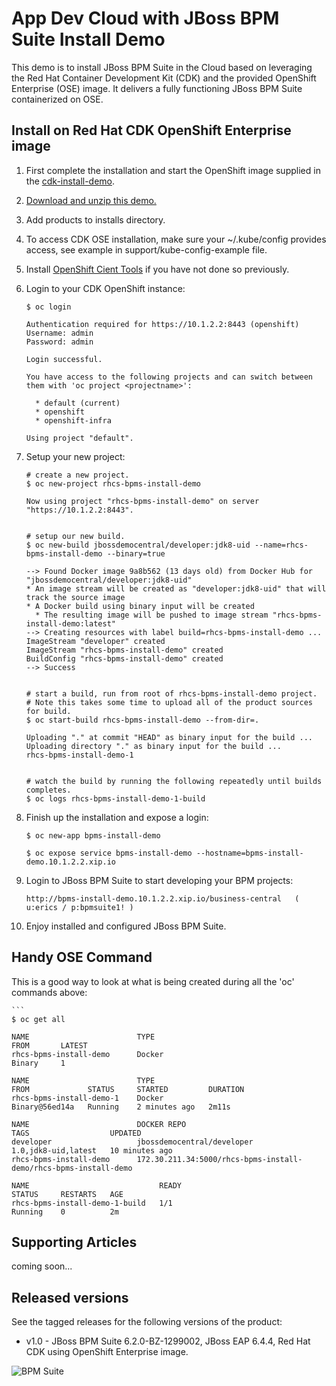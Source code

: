 App Dev Cloud with JBoss BPM Suite Install Demo 
===============================================
This demo is to install JBoss BPM Suite in the Cloud based on leveraging the Red Hat 
Container Development Kit (CDK) and the provided OpenShift Enterprise (OSE) image. 
It delivers a fully functioning JBoss BPM Suite containerized on OSE.


Install on Red Hat CDK OpenShift Enterprise image
-------------------------------------------------
1. First complete the installation and start the OpenShift image supplied in the [cdk-install-demo](https://github.com/eschabell/cdk-install-demo).

2. [Download and unzip this demo.](https://github.com/eschabell/rhcs-bpms-install-demo/archive/master.zip)

3. Add products to installs directory.

4. To access CDK OSE installation, make sure your ~/.kube/config provides access, see example in support/kube-config-example file.

5. Install [OpenShift Cient Tools](https://developers.openshift.com/managing-your-applications/client-tools.html) if you have not done so previously.

6. Login to your CDK OpenShift instance:

    ```
    $ oc login

    Authentication required for https://10.1.2.2:8443 (openshift)
    Username: admin
    Password: admin

    Login successful.

    You have access to the following projects and can switch between them with 'oc project <projectname>':

      * default (current)
      * openshift
      * openshift-infra

    Using project "default".
    ```

7. Setup your new project:

    ```
    # create a new project.
    $ oc new-project rhcs-bpms-install-demo

    Now using project "rhcs-bpms-install-demo" on server "https://10.1.2.2:8443".


    # setup our new build.
    $ oc new-build jbossdemocentral/developer:jdk8-uid --name=rhcs-bpms-install-demo --binary=true

    --> Found Docker image 9a8b562 (13 days old) from Docker Hub for "jbossdemocentral/developer:jdk8-uid"
    * An image stream will be created as "developer:jdk8-uid" that will track the source image
    * A Docker build using binary input will be created
      * The resulting image will be pushed to image stream "rhcs-bpms-install-demo:latest"
    --> Creating resources with label build=rhcs-bpms-install-demo ...
    ImageStream "developer" created
    ImageStream "rhcs-bpms-install-demo" created
    BuildConfig "rhcs-bpms-install-demo" created
    --> Success


    # start a build, run from root of rhcs-bpms-install-demo project.
    # Note this takes some time to upload all of the product sources for build.
    $ oc start-build rhcs-bpms-install-demo --from-dir=.

    Uploading "." at commit "HEAD" as binary input for the build ...
    Uploading directory "." as binary input for the build ...
    rhcs-bpms-install-demo-1


    # watch the build by running the following repeatedly until builds completes.
    $ oc logs rhcs-bpms-install-demo-1-build
    ```

8. Finish up the installation and expose a login:

    ```
    $ oc new-app bpms-install-demo

    $ oc expose service bpms-install-demo --hostname=bpms-install-demo.10.1.2.2.xip.io
    ```

9. Login to JBoss BPM Suite to start developing your BPM projects:

    ```
    http://bpms-install-demo.10.1.2.2.xip.io/business-central   ( u:erics / p:bpmsuite1! )
    ```
10. Enjoy installed and configured JBoss BPM Suite.


Handy OSE Command
-----------------
This is a good way to look at what is being created during all the 'oc' commands above:

    ```
    $ oc get all

    NAME                        TYPE                                           FROM       LATEST
    rhcs-bpms-install-demo      Docker                                         Binary     1

    NAME                        TYPE                                           FROM             STATUS     STARTED         DURATION
    rhcs-bpms-install-demo-1    Docker                                         Binary@56ed14a   Running    2 minutes ago   2m11s
    
    NAME                        DOCKER REPO                                    TAGS                  UPDATED
    developer                   jbossdemocentral/developer                     1.0,jdk8-uid,latest   10 minutes ago
    rhcs-bpms-install-demo      172.30.211.34:5000/rhcs-bpms-install-demo/rhcs-bpms-install-demo                         

    NAME                             READY                                     STATUS     RESTARTS   AGE
    rhcs-bpms-install-demo-1-build   1/1                                       Running    0          2m


Supporting Articles
-------------------
coming soon...


Released versions
-----------------
See the tagged releases for the following versions of the product:

- v1.0 - JBoss BPM Suite 6.2.0-BZ-1299002, JBoss EAP 6.4.4, Red Hat CDK using OpenShift Enterprise image. 

![BPM Suite](https://raw.githubusercontent.com/eschabell/rhcs-bpms-install-demo/master/docs/demo-images/bpmsuite.png)
